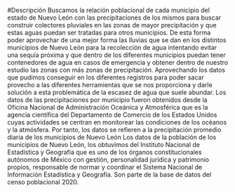 #Descripción
Buscamos la relación poblacional de cada municipio del estado de Nuevo León con las precipitaciones de los mismos para buscar construir colectores pluviales en las zonas de mayor precipitación y que estas aguas puedan ser tratadas para otros municipios. De esta forma poder aprovechar de una mejor forma las lluvias que se dan en los distintos municipios de Nuevo León para la recolección de agua intentando evitar una sequía próxima y que dentro de los diferentes municipios puedan tener contenedores de agua en casos de emergencia y obtener dentro de nuestro estudio las zonas con más zonas de precipitación. Aprovechando los datos que pudimos conseguir en los diferentes registros para poder sacar provecho a las diferentes herramientas que se nos proporciona y darle solución a esta problemática de la escasez de agua que suele abundar. 
Los datos de las precipitaciones por municipio fueron obtenidos desde la Oficina Nacional de Administración Oceánica y Atmosférica que es la agencia científica del Departamento de Comercio de los Estados Unidos cuyas actividades se centran en monitorear las condiciones de los océanos y la atmósfera. Por tanto, los datos se refieren a la precipitación promedio diaria de los municipios de Nuevo León
Los datos de la población de los municipios de Nuevo León, los obtuvimos del Instituto Nacional de Estadística y Geografía que es uno de los órganos constitucionales autónomos de México con gestión, personalidad jurídica y patrimonio propios, responsable de normar y coordinar el Sistema Nacional de Información Estadística y Geografía. Son parte de la base de datos del censo poblacional 2020.
